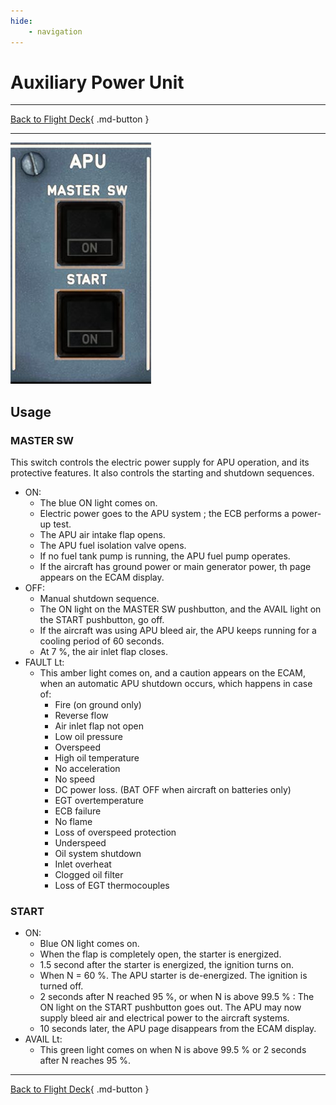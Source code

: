 ```yaml
---
hide:
    - navigation
---
```


# Auxiliary Power Unit

---

[Back to Flight Deck](../index.md){ .md-button }

---

![APU Panel](../../../assets/a32nx-briefing/overhead-panel/Apu-Panel.jpg "APU Panel")

## Usage

### MASTER SW

This switch controls the electric power supply for APU operation, and its protective features. It also controls the starting and shutdown sequences.

- ON:
    - The blue ON light comes on.<br/>
    - Electric power goes to the APU system ; the ECB performs a power-up test.
    - The APU air intake flap opens.
    - The APU fuel isolation valve opens.
    - If no fuel tank pump is running, the APU fuel pump operates.
    - If the aircraft has ground power or main generator power, th page appears on the ECAM display.<br/>
- OFF:
    - Manual shutdown sequence.
    - The ON light on the MASTER SW pushbutton, and the AVAIL light on the START pushbutton, go off.
    - If the aircraft was using APU bleed air, the APU keeps running for a cooling period of 60 seconds.
    - At 7 %, the air inlet flap closes.
- FAULT Lt:
    - This amber light comes on, and a caution appears on the ECAM, when an automatic APU shutdown occurs, which happens in case of:
        - Fire (on ground only)
        - Reverse flow
        - Air inlet flap not open
        - Low oil pressure
        - Overspeed
        - High oil temperature
        - No acceleration
        - No speed
        - DC power loss. (BAT OFF when aircraft on batteries only)
        - EGT overtemperature
        - ECB failure
        - No flame
        - Loss of overspeed protection
        - Underspeed
        - Oil system shutdown
        - Inlet overheat
        - Clogged oil filter
        - Loss of EGT thermocouples


### START

- ON:
    - Blue ON light comes on.
    - When the flap is completely open, the starter is energized.
    - 1.5 second after the starter is energized, the ignition turns on.
    - When N = 60 %. The APU starter is de-energized. The ignition is turned off.
    - 2 seconds after N reached 95 %, or when N is above 99.5 % :
    The ON light on the START pushbutton goes out.
    The APU may now supply bleed air and electrical power to the aircraft
    systems.
    - 10 seconds later, the APU page disappears from the ECAM display.
- AVAIL Lt:
    - This green light comes on when N is above 99.5 % or 2 seconds after N reaches 95 %.

---

[Back to Flight Deck](../index.md){ .md-button }
